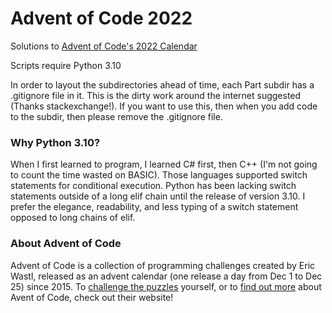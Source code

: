 # Advent of Code 2022

Solutions to [Advent of Code's 2022 Calendar](https://adventofcode.com/2022)

Scripts require Python 3.10

In order to layout the subdirectories ahead of time, each Part subdir has a .gitignore file in it.  This is the dirty work around the internet suggested (Thanks stackexchange!).  If you want to use this, then when you add code to the subdir, then please remove the .gitignore file.

### Why Python 3.10?

When I first learned to program, I learned C# first, then C++ (I'm not going to count the time wasted on BASIC).  Those languages supported switch statements for conditional execution.  Python has been lacking switch statements outside of a long elif chain until the release of version 3.10.  I prefer the elegance, readability, and less typing of a switch statement opposed to long chains of elif.

### About Advent of Code

Advent of Code is a collection of programming challenges created by Eric Wastl, released as an advent calendar (one release a day from Dec 1 to Dec 25) since 2015.  To [challenge the puzzles](https://adventofcode.com/2022) yourself, or to [find out more](https://adventofcode.com/2022/about) about Avent of Code, check out their website!